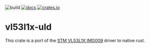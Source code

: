![build](https://github.com/TomSievers/vl53l1x-rs/actions/workflows/rust.yml/badge.svg)
[![docs](https://img.shields.io/badge/docs-stable-blue)](https://docs.rs/vl53l1x-uld/)
[![crates.io](https://img.shields.io/crates/v/vl53l1x-uld)](https://crates.io/crates/vl53l1x-uld)

# vl53l1x-uld
This crate is a port of the [STM VL53L1X IMG009][driver-page] driver to native rust.

[driver-page]: https://www.st.com/content/st_com/en/products/embedded-software/imaging-software/stsw-img009.html#overview
